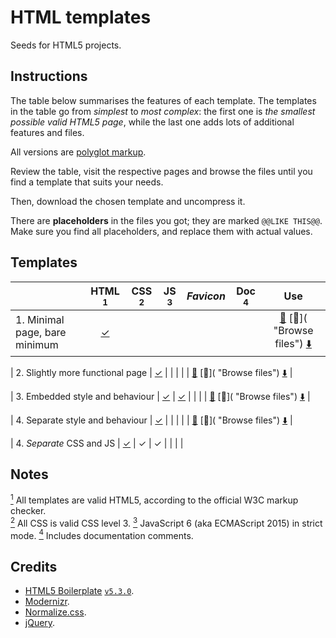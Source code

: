 # HTML templates

Seeds for HTML5 projects.

## Instructions

The table below summarises the features of each template.
The templates in the table go from *simplest* to *most complex*: the first one is *the smallest possible valid HTML5 page*, while the last one adds lots of
additional features and files.

All versions are [polyglot markup](https://www.w3.org/TR/html-polyglot/).

Review the table, visit the respective pages and browse the files until you find a template that suits your needs.

Then, download the chosen template and uncompress it.

There are **placeholders** in the files you got; they are marked `@@LIKE THIS@@`.
Make sure you find all placeholders, and replace them with actual values.

## Templates

|  | HTML [<sup>1</sup>](#notes) | CSS [<sup>2</sup>](#notes) | JS [<sup>3</sup>](#notes) | *Favicon* | Doc [<sup>4</sup>](#notes) | Use |
|:-|:---------------------------:|:---:|:--:|:---------:|:---------------:|:---:|
| 1. Minimal page, bare minimum | [&#10003;](https://validator.w3.org/nu/?doc=https%3A%2F%2Ftripu.github.io%2FCanon%2Fhtml-templates%2F1-minimal%2F "Check as HTML5") | | | | | [:eyes:](https://tripu.github.io/Canon/html-templates/1-minimal/ "View page") [:open_file_folder:]( "Browse files") [:arrow_down:](https://raw.githubusercontent.com/tripu/Canon/gh-pages/html-templates/1-minimal/index.html "Download files") |

| 2. Slightly more functional page | [&#10003;](https://validator.w3.org/nu/?doc=https%3A%2F%2Ftripu.github.io%2FCanon%2Fhtml-templates%2F2-functional%2F "Check as HTML5") | | | | | [:eyes:](https://tripu.github.io/Canon/html-templates/2-functional/ "View page") [:open_file_folder:]( "Browse files") [:arrow_down:](https://raw.githubusercontent.com/tripu/Canon/gh-pages/html-templates/2-functional/index.html "Download files") |

| 3. Embedded style and behaviour | [&#10003;](https://validator.w3.org/nu/?doc=https%3A%2F%2Ftripu.github.io%2FCanon%2Fhtml-templates%2F3-embedded-css-and-js%2F "Check as HTML5") | [&#10003;](https://jigsaw.w3.org/css-validator/validator?uri= "Check as CSS3") | | | | [:eyes:](https://tripu.github.io/Canon/html-templates/3-embedded-css-and-js/ "View page") [:open_file_folder:]( "Browse files") [:arrow_down:](https://raw.githubusercontent.com/tripu/Canon/gh-pages/html-templates/3-embedded-css-and-js/index.html "Download files") |

| 4. Separate style and behaviour | [&#10003;](https://validator.w3.org/nu/?doc=https%3A%2F%2Ftripu.github.io%2FCanon%2Fhtml-templates%2F4-separate-css-and-js%2F "Check as HTML5") | | | | | [:eyes:](https://tripu.github.io/Canon/html-templates/4-separate-css-and-js/ "View page") [:open_file_folder:]( "Browse files") [:arrow_down:](https://raw.githubusercontent.com/tripu/Canon/gh-pages/html-templates/3-embedded-css-and-js/index.html "Download files") |

| 4. *Separate* CSS and JS | [&#10003;](https://html5.validator.nu/?doc=https%3A%2F%2Ftripu.github.io%2FCanon%2Fhtml-templates%2F1-minimal%2F) | &#10003; | &#10003; | | | |

<!-- | 5. With *favicon* and doc | [&#10003;](https://validator.w3.org/unicorn/check?ucn_uri=https%3A%2F%2Ftripu.github.io%2FCanon%2Fhtml-templates%2F5-with-favicon-and-documented%2F&ucn_task=conformance "Check") | &#10003; | &#10003; | &#10003; | &#10003; | | -->

## Notes

[<sup>1</sup>](#templates) All templates are valid HTML5, according to the official W3C markup checker.  
[<sup>2</sup>](#templates) All CSS is valid CSS level 3.
[<sup>3</sup>](#templates) JavaScript 6 (aka ECMAScript 2015) in strict mode.
[<sup>4</sup>](#templates) Includes documentation comments.

## Credits

* [HTML5 Boilerplate](https://html5boilerplate.com/) [`v5.3.0`](https://github.com/h5bp/html5-boilerplate/releases/tag/5.3.0).
* [Modernizr](https://modernizr.com/).
* [Normalize.css](https://necolas.github.io/normalize.css/).
* [jQuery](https://jquery.com/).
